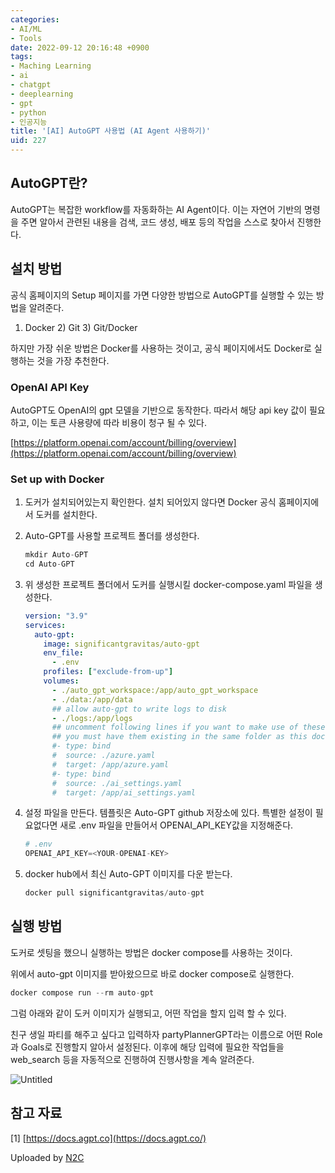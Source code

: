 ```yaml
---
categories:
- AI/ML
- Tools
date: 2022-09-12 20:16:48 +0900
tags:
- Maching Learning
- ai
- chatgpt
- deeplearning
- gpt
- python
- 인공지능
title: '[AI] AutoGPT 사용법 (AI Agent 사용하기)'
uid: 227
---
```


## AutoGPT란?

AutoGPT는 복잡한 workflow를 자동화하는 AI Agent이다. 이는 자연어 기반의 명령을 주면 알아서 관련된 내용을 검색, 코드 생성, 배포 등의 작업을 스스로 찾아서 진행한다.

## 설치 방법

공식 홈페이지의 Setup 페이지를 가면 다양한 방법으로 AutoGPT를 실행할 수 있는 방법을 알려준다.

1) Docker 2) Git 3) Git/Docker 

하지만 가장 쉬운 방법은 Docker를 사용하는 것이고, 공식 페이지에서도 Docker로 실행하는 것을 가장 추천한다.

### OpenAI API Key

AutoGPT도 OpenAI의 gpt 모델을 기반으로 동작한다. 따라서 해당 api key 값이 필요하고, 이는 토큰 사용량에 따라 비용이 청구 될 수 있다.

[https://platform.openai.com/account/billing/overview](https://platform.openai.com/account/billing/overview)

### Set up with Docker

1. 도커가 설치되어있는지 확인한다. 설치 되어있지 않다면 Docker 공식 홈페이지에서 도커를 설치한다.
2. Auto-GPT를 사용할 프로젝트 폴더를 생성한다.
    
    ```python
    mkdir Auto-GPT
    cd Auto-GPT
    ```
    
3. 위 생성한 프로젝트 폴더에서 도커를 실행시킬 docker-compose.yaml 파일을 생성한다.
    
    ```yaml
    version: "3.9"
    services:
      auto-gpt:
        image: significantgravitas/auto-gpt
        env_file:
          - .env
        profiles: ["exclude-from-up"]
        volumes:
          - ./auto_gpt_workspace:/app/auto_gpt_workspace
          - ./data:/app/data
          ## allow auto-gpt to write logs to disk
          - ./logs:/app/logs
          ## uncomment following lines if you want to make use of these files
          ## you must have them existing in the same folder as this docker-compose.yml
          #- type: bind
          #  source: ./azure.yaml
          #  target: /app/azure.yaml
          #- type: bind
          #  source: ./ai_settings.yaml
          #  target: /app/ai_settings.yaml
    ```
    
4. 설정 파일을 만든다. 템플릿은 Auto-GPT github 저장소에 있다. 특별한 설정이 필요없다면 새로 .env 파일을 만들어서 OPENAI_API_KEY값을 지정해준다.
    
    ```python
    # .env
    OPENAI_API_KEY=<YOUR-OPENAI-KEY>
    ```
    
5. docker hub에서 최신 Auto-GPT 이미지를 다운 받는다.
    
    ```python
    docker pull significantgravitas/auto-gpt
    ```
    

## 실행 방법

도커로 셋팅을 했으니 실행하는 방법은 docker compose를 사용하는 것이다.

위에서 auto-gpt 이미지를 받아왔으므로 바로 docker compose로 실행한다.

```python
docker compose run --rm auto-gpt
```

그럼 아래와 같이 도커 이미지가 실행되고, 어떤 작업을 할지 입력 할 수 있다.

친구 생일 파티를 해주고 싶다고 입력하자 partyPlannerGPT라는 이름으로 어떤 Role과 Goals로 진행할지 알아서 설정된다. 이후에 해당 입력에 필요한 작업들을 web_search 등을 자동적으로 진행하여 진행사항을 계속 알려준다.

![Untitled](https://i.imgur.com/dwFAEDd.png)

## 참고 자료

[1] [https://docs.agpt.co](https://docs.agpt.co/)

Uploaded by [N2C](https://github.com/jmjeon2/Notion2Chirpy)